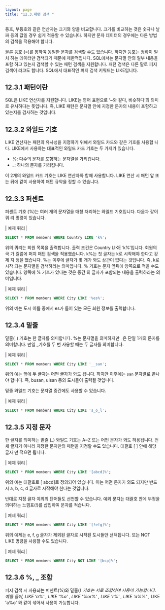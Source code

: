 ```yaml
---
layout: page
title: "12.3.패턴 검색 "
--- 
```

등호, 부등호와 같은 연산자는 크기와 양을 비교합니다. 크기를 비교하는 것은 숫자나 날 짜 등의 값일 경우 쉽게 적용할 수 있습니다. 하지만 문자 데이터의 경우에는 다른 방법의 검색을 적용해야 합니다.  

물론 등호 (=)를 통하여 동일한 문자를 검색할 수도 있습니다. 하지만 등호는 정확이 일치 하는 데이터만 검색되기 때문에 제한적입니다. SQL에서는 문자열 안의 일부 내용을 포함 하고 있는지 검색할 수 있는 패턴 검색을 지원합니다. 패턴 검색은 다른 말로 퍼지 검색이 라고도 합니다. SQL에서 대표적인 퍼지 검색 키워드는 LIKE입니다. 

## 12.3.1 패턴이란 
SQL은 LIKE 연산자를 지원합니다. LIKE는 영어 표현으로 ‘~와 같다, 비슷하다’의 의미 로 유사하다는 뜻입니다. 즉, LIKE 패턴은 문자열 안에 지정한 문자의 내용이 포함하고 있는지를 검사하는 것입니다.  

## 12.3.2 와일드 기호 
LIKE 연산자는 패턴의 유사성을 지정하기 위해서 와일드 카드와 같은 기호를 사용합 니다. LIKE에서 사용하는 대표적인 와일드 카드 기호는 두 가지가 있습니다.  

* %: 다수의 문자를 포함하는 문자열을 가리킵니다. 
* _: 하나의 문자를 가리킵니다. 

이 2개의 와일드 카드 기호는 LIKE 연산자와 함께 사용합니다. LIKE 연산 시 패턴 앞 또 는 뒤에 같이 사용하여 패턴 규약을 정할 수 있습니다.  

## 12.3.3 퍼센트 
퍼센트 기호 (%)는 여러 개의 문자열을 매칭 처리하는 와일드 기호입니다. 다음과 같이 쿼 리 명령이 있습니다.  

| 예제 쿼리 | 
```sql
SELECT * FROM members WHERE Country LIKE 'k%'; 
```

위의 쿼리는 회원 목록을 출력합니다. 출력 조건은 Country LIKE ‘k%’입니다. 회원의 국 가 컬럼에 퍼지 패턴 검색을 적용했습니다. k%는 첫 글자는 k로 시작해야 한다고 강제 지 정을 했습니다. %는 이후에 글자가 몇 개가 와도 상관이 없다는 것입니다. 즉, k로 시작 되는 문자열을 검색하라는 의미입니다. 
% 기호는 문자 앞뒤에 양쪽으로 적을 수도 있습니다. 양쪽에 % 기호가 있다는 것은 중간 의 글자가 포함되는 내용을 출력하라는 의미입니다.  

| 예제 쿼리 | 
```sql
SELECT * FROM members WHERE City LIKE '%es%'; 
```
위의 예는 도시 이름 중에서 es가 들어 있는 모든 회원 정보를 출력합니다.  

## 12.3.4 밑줄 
밑줄(_) 기호는 한 글자를 의미합니다. %는 문자열을 의미하지만 _은 단일 1개의 문자를 의미합니다. 만일 _기호를 두 번 사용할 때는 두 글자를 의미합니다.  

| 예제 쿼리 | 
```sql
SELECT * FROM members WHERE City LIKE '__san'; 
```

위의 예는 앞에 두 글자는 어떤 글자가 와도 됩니다. 하지만 이후에는 `san` 문자열로 끝나 야 합니다. 즉, busan, ulsan 등의 도시들이 출력될 것입니다.  

밑줄 와일드 기호는 문자열 중간에도 사용할 수 있습니다. 

| 예제 쿼리 | 
```sql
SELECT * FROM members WHERE City LIKE 's_o_l'; 
```

## 12.3.5 지정 문자 
한 글자를 의미하는 밑줄 (_) 와일드 기호는 A~Z 또는 어떤 문자가 와도 허용됩니다. 전체 글자가 아니라 지정한 문자만의 패턴을 지정할 수도 있습니다. 대괄호 [ ] 안에 해당 글자 만 적으면 됩니다.  

| 예제 쿼리 | 
```sql
SELECT * FROM members WHERE City LIKE '[abcd]%'; 
```

위의 예는 대괄호로 [ abcd]로 정의되어 있습니다. 이는 어떤 문자가 와도 되지만 반드시 a, b, c, d 글자로 시작해야 한다는 것입니다.  

반대로 지정 글자 이외의 단어들도 선언할 수 있습니다. 예외 문자는 대괄호 안에 부정을 의미하는 느낌표(!)를 삽입하여 문자를 적습니다.  

| 예제 쿼리 | 
```sql
SELECT * FROM members WHERE City LIKE '[!efg]%'; 
```

위의 예제는 e, f, g 글자가 제외된 글자로 시작된 도시들만 선택됩니다. 또는 NOT LIKE 명령을 사용할 수도 있습니다. 

| 예제 쿼리 | 
```sql
SELECT * FROM members WHERE City NOT LIKE '[bsp]%'; 
```

## 12.3.6 %, _ 조합 
퍼지 검색 시 사용되는 퍼센트(%)와 밑줄(_) 기호는 서로 조합하여 사용이 가능합니다. 예를 들어, LIKE 'a%' , LIKE '%a' , LIKE '%or%' , LIKE '_r%' , LIKE 'a_%_%' , LIKE 'a%o' 와 같이 섞어서 사용이 가능합니다. 
